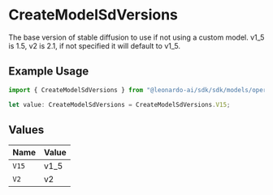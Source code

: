 # CreateModelSdVersions

The base version of stable diffusion to use if not using a custom model. v1_5 is 1.5, v2 is 2.1, if not specified it will default to v1_5.

## Example Usage

```typescript
import { CreateModelSdVersions } from "@leonardo-ai/sdk/sdk/models/operations";

let value: CreateModelSdVersions = CreateModelSdVersions.V15;
```

## Values

| Name  | Value |
| ----- | ----- |
| `V15` | v1_5  |
| `V2`  | v2    |